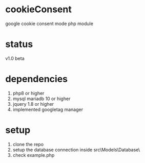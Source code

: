 # cookieConsent
google cookie consent mode php module

# status
v1.0 beta

# dependencies
1. php8 or higher
2. mysql mariadb 10 or higher
3. jquery 1.8 or higher
4. implemented googletag manager

# setup
1. clone the repo
2. setup the database connection inside src\Models\Database\
3. check example.php